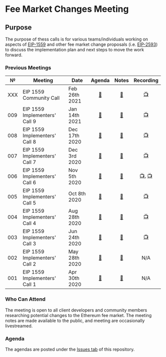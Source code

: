 # Fee Market Changes Meeting

## Purpose
The purpose of thess calls is for various teams/individuals working on aspects of [EIP-1559](https://eips.ethereum.org/EIPS/eip-1559) and other fee market change proposals (i.e. [EIP-2593](https://github.com/ethereum/EIPs/pull/2593)) to discuss the implementation plan and next steps to move the work forward.

### Previous Meetings

 №  | Meeting | Date                             | Agenda           | Notes                  | Recording          |
--- | ------- |--------------------------------  | :--------------: | :--------------------: | :----------------: |
XXX | EIP 1559 Community Call | Feb 26th 2021 | [🔗](https://medium.com/ethereum-cat-herders/ethereum-1559-community-call-d43d5f0bf909) | [🔗](1559%20community%20call.md) | [📺](https://www.youtube.com/watch?v=EdXhL6VR0mU&t=219s&ab_channel=EthereumCatHerders) |
009 | EIP 1559 Implementers' Call 9 | Jan 14th 2021 | [🔗](https://github.com/ethereum/pm/issues/234) | [🔗](https://github.com/ethereum/pm/blob/master/Fee%20Market%20Meetings/Meeting%2009.md) | [📺](https://www.youtube.com/watch?v=KllIW2hqw2I) |
008 | EIP 1559 Implementers' Call 8 | Dec 17th 2020 | [🔗](https://github.com/ethereum/pm/issues/229) | [🔗](https://github.com/ethereum/pm/blob/master/Fee%20Market%20Meetings/Meeting%2008.md) | [📺](https://www.youtube.com/watch?v=mCOfz50Wcmo&feature=youtu.be) |
007 | EIP 1559 Implementers' Call 7 | Dec 3rd 2020 | [🔗](https://github.com/ethereum/pm/issues/226) | [🔗](https://github.com/ethereum/pm/blob/master/Fee%20Market%20Meetings/Meeting%2007.md) | [📺](https://www.youtube.com/watch?v=dopljpI59Rw&feature=youtu.be) |
006 | EIP 1559 Implementers' Call 6 | Nov 5th 2020 | [🔗](https://github.com/ethereum/pm/issues/215) | [🔗](/Fee%20Market%20Meetings/Meeting%2005.md) | [📺](https://www.youtube.com/watch?v=LgvUnCdMXQg), [📺](https://www.youtube.com/watch?v=oa4r8m-a2yM) |
005 | EIP 1559 Implementers' Call 5 | Oct 8th 2020 | [🔗](https://github.com/ethereum/pm/issues/209) | [🔗](https://github.com/ethereum/pm/blob/master/Fee%20Market%20Meetings/Meeting%2005.md) | [📺](https://youtu.be/SHVfypwL5W8) |
004 | EIP 1559 Implementers' Call 4 | Aug 28th 2020 | [🔗](https://github.com/ethereum/pm/issues/197) | [🔗](https://github.com/ethereum/pm/blob/master/Fee%20Market%20Meetings/Meeting%2004.md) | [📺](https://www.youtube.com/watch?v=fI2IhcvuJA0) |
003 | EIP 1559 Implementers' Call 3 | Jun 24th 2020 | [🔗](https://github.com/ethereum/pm/issues/184) | [🔗](https://notes.ethereum.org/@afhGjrKfTKmksTOtqhB9RQ/SkN2TbfC8) | [📺](https://www.youtube.com/watch?v=2qDfW83gnDA&feature=youtu.be) |
002 | EIP 1559 Implementers' Call 2 | May 28th 2020 | [🔗](https://github.com/ethereum/pm/issues/174) | [🔗](https://notes.ethereum.org/@afhGjrKfTKmksTOtqhB9RQ/BkDkCBAoI) | N/A |
001 | EIP 1559 Implementers' Call 1 | Apr 30th 2020 | [🔗](https://github.com/ethereum/pm/issues/167) | [🔗](https://notes.ethereum.org/@afhGjrKfTKmksTOtqhB9RQ/HJlq2GYFU) | N/A | 
 
### Who Can Attend
The meeting is open to all client developers and community members researching potential changes to the Ethereum fee market. The meeting notes are made available to the public, and meeting are occasionally livestreamed.

### Agenda

The agendas are posted under the [Issues tab](https://github.com/ethereum/pm/issues/) of this repository. 
